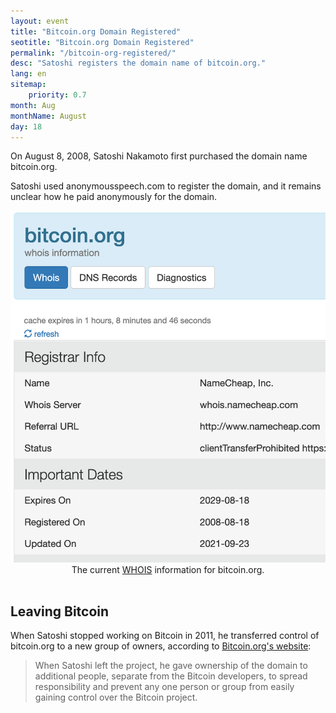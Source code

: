 ```yaml
---
layout: event
title: "Bitcoin.org Domain Registered"
seotitle: "Bitcoin.org Domain Registered"
permalink: "/bitcoin-org-registered/"
desc: "Satoshi registers the domain name of bitcoin.org." 
lang: en
sitemap:
    priority: 0.7
month: Aug
monthName: August
day: 18
---
```


On August 8, 2008, Satoshi Nakamoto first purchased the domain name bitcoin.org. 

Satoshi used anonymousspeech.com to register the domain, and it remains unclear how he paid anonymously for the domain.

<center><img alt="bitcoin.org registration" src="/img/orgdomain.png" />
<div class="kb-helper">The current <a href="https://who.is/whois/bitcoin.org">WHOIS</a> information for bitcoin.org.</div>
</center>
<br>

## Leaving Bitcoin

When Satoshi stopped working on Bitcoin in 2011, he transferred control of bitcoin.org to a new group of owners, according to [Bitcoin.org's website](https://bitcoin.org/en/posts/ten-year-anniversary):

> When Satoshi left the project, he gave ownership of the domain to additional people, separate from the Bitcoin developers, to spread responsibility and prevent any one person or group from easily gaining control over the Bitcoin project.